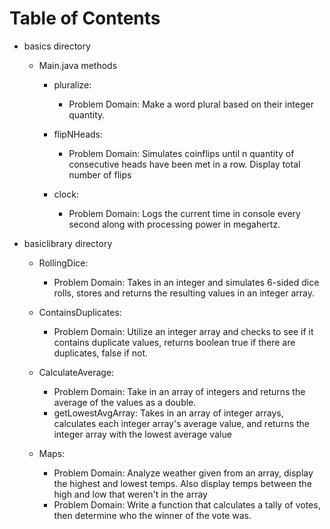 # Table of Contents

- basics directory
  - Main.java methods
    - pluralize: 
      - Problem Domain: Make a word plural based on their integer quantity.

    - flipNHeads: 
      - Problem Domain: Simulates coinflips until n quantity of consecutive heads have been met in a row. Display total number of flips

    - clock: 
      - Problem Domain: Logs the current time in console every second along with processing power in megahertz.

- basiclibrary directory
  - RollingDice:
    - Problem Domain: Takes in an integer and simulates 6-sided dice rolls, stores and returns the resulting values in an integer array.

  - ContainsDuplicates: 
    - Problem Domain: Utilize an integer array and checks to see if it contains duplicate values, returns boolean true if there are duplicates, false if not.

  - CalculateAverage: 
    - Problem Domain: Take in an array of integers and returns the average of the values as a double.
    - getLowestAvgArray: Takes in an array of integer arrays, calculates each integer array's average value, and returns the integer array with the lowest average value

  - Maps:
    - Problem Domain: Analyze weather given from an array, display the highest and lowest temps. Also display temps between the high and low that weren't in the array
    - Problem Domain: Write a function that calculates a tally of votes, then determine who the winner of the vote was.